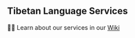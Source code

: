 ## Tibetan Language Services

👩‍💻 Learn about our services in our [Wiki](https://github.com/pechajobs/Services/wiki) 
